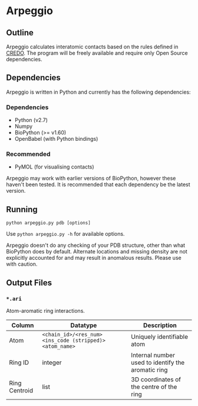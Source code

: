 # Arpeggio

Outline
--------

Arpeggio calculates interatomic contacts based on the rules defined in [CREDO](http://marid.bioc.cam.ac.uk/credo). The program will be freely available and require only Open Source dependencies.

Dependencies
------------

Arpeggio is written in Python and currently has the following dependencies:

### Dependencies

- Python (v2.7)
- Numpy
- BioPython (>= v1.60)
- OpenBabel (with Python bindings)

### Recommended
- PyMOL (for visualising contacts)

Arpeggio may work with earlier versions of BioPython, however these haven't been tested. It is recommended that each dependency be the latest version.

Running
-------

`python arpeggio.py pdb [options]`

Use `python arpeggio.py -h` for available options.

Arpeggio doesn't do any checking of your PDB structure, other than what BioPython does by default. Alternate locations and missing density are not explicitly accounted for and may result in anomalous results. Please use with caution.

Output Files
------------

### `*.ari`

Atom-aromatic ring interactions.

| Column | Datatype | Description |
| ------ | -------- | ----------- |
| Atom   | `<chain_id>/<res_num><ins_code (stripped)><atom_name>` | Uniquely identifiable atom |
| Ring ID | integer | Internal number used to identify the aromatic ring |
| Ring Centroid | list | 3D coordinates of the centre of the ring |